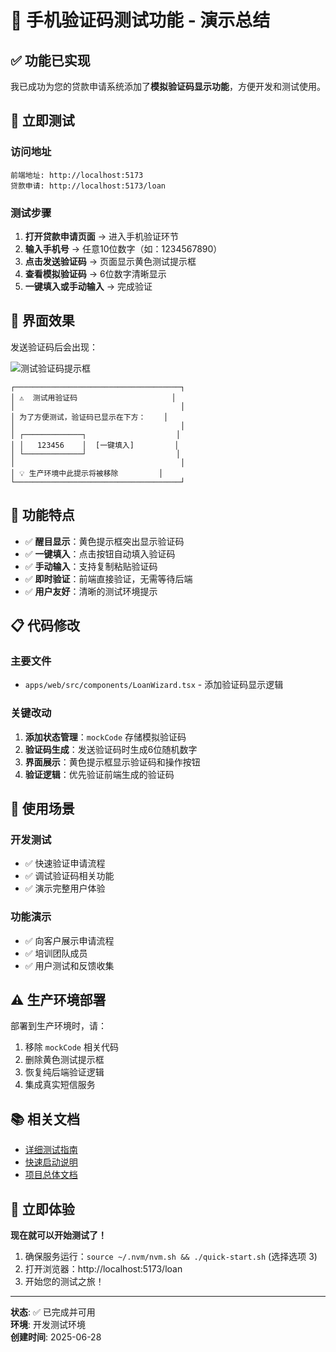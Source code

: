 # 🎉 手机验证码测试功能 - 演示总结

## ✅ **功能已实现**

我已成功为您的贷款申请系统添加了**模拟验证码显示功能**，方便开发和测试使用。

## 🚀 **立即测试**

### 访问地址
```
前端地址: http://localhost:5173
贷款申请: http://localhost:5173/loan
```

### 测试步骤
1. **打开贷款申请页面** → 进入手机验证环节
2. **输入手机号** → 任意10位数字（如：1234567890）
3. **点击发送验证码** → 页面显示黄色测试提示框
4. **查看模拟验证码** → 6位数字清晰显示
5. **一键填入或手动输入** → 完成验证

## 🎨 **界面效果**

发送验证码后会出现：

![测试验证码提示框](https://img.shields.io/badge/⚠️-测试用验证码-yellow)

```
┌─────────────────────────────────────┐
│ ⚠️  测试用验证码                     │
│                                     │
│ 为了方便测试，验证码已显示在下方：    │
│                                     │
│ ┌─────────────┐                    │
│ │   123456    │  [一键填入]         │
│ └─────────────┘                    │
│                                     │
│ 💡 生产环境中此提示将被移除         │
└─────────────────────────────────────┘
```

## 🔧 **功能特点**

- ✅ **醒目显示**：黄色提示框突出显示验证码
- ✅ **一键填入**：点击按钮自动填入验证码
- ✅ **手动输入**：支持复制粘贴验证码
- ✅ **即时验证**：前端直接验证，无需等待后端
- ✅ **用户友好**：清晰的测试环境提示

## 📋 **代码修改**

### 主要文件
- `apps/web/src/components/LoanWizard.tsx` - 添加验证码显示逻辑

### 关键改动
1. **添加状态管理**：`mockCode` 存储模拟验证码
2. **验证码生成**：发送验证码时生成6位随机数字
3. **界面展示**：黄色提示框显示验证码和操作按钮
4. **验证逻辑**：优先验证前端生成的验证码

## 🎯 **使用场景**

### 开发测试
- ✅ 快速验证申请流程
- ✅ 调试验证码相关功能
- ✅ 演示完整用户体验

### 功能演示
- ✅ 向客户展示申请流程
- ✅ 培训团队成员
- ✅ 用户测试和反馈收集

## ⚠️ **生产环境部署**

部署到生产环境时，请：
1. 移除 `mockCode` 相关代码
2. 删除黄色测试提示框
3. 恢复纯后端验证逻辑
4. 集成真实短信服务

## 📚 **相关文档**

- [详细测试指南](./VERIFICATION_TEST_GUIDE.md)
- [快速启动说明](./QUICK_START_GUIDE.md)
- [项目总体文档](./README.md)

## 🎊 **立即体验**

**现在就可以开始测试了！**

1. 确保服务运行：`source ~/.nvm/nvm.sh && ./quick-start.sh` (选择选项 3)
2. 打开浏览器：http://localhost:5173/loan
3. 开始您的测试之旅！

---

**状态**: ✅ 已完成并可用  
**环境**: 开发测试环境  
**创建时间**: 2025-06-28 